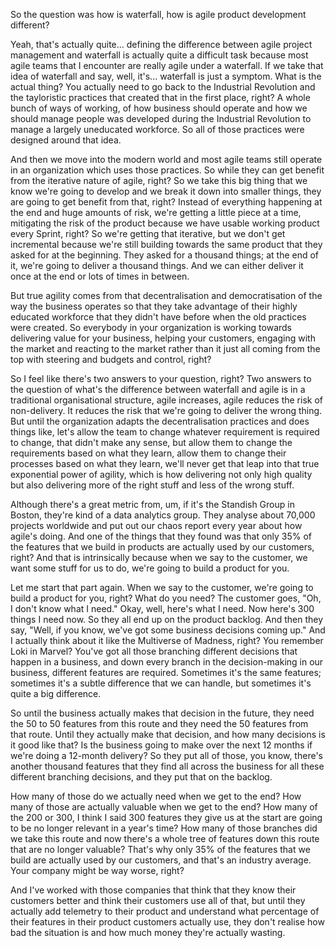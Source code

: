 So the question was how is waterfall, how is agile product development different? 

Yeah, that's actually quite... defining the difference between agile project management and waterfall is actually quite a difficult task because most agile teams that I encounter are really agile under a waterfall. If we take that idea of waterfall and say, well, it's... waterfall is just a symptom. What is the actual thing? You actually need to go back to the Industrial Revolution and the tayloristic practices that created that in the first place, right? A whole bunch of ways of working, of how business should operate and how we should manage people was developed during the Industrial Revolution to manage a largely uneducated workforce. So all of those practices were designed around that idea. 

And then we move into the modern world and most agile teams still operate in an organization which uses those practices. So while they can get benefit from the iterative nature of agile, right? So we take this big thing that we know we're going to develop and we break it down into smaller things, they are going to get benefit from that, right? Instead of everything happening at the end and huge amounts of risk, we're getting a little piece at a time, mitigating the risk of the product because we have usable working product every Sprint, right? So we're getting that iterative, but we don't get incremental because we're still building towards the same product that they asked for at the beginning. They asked for a thousand things; at the end of it, we're going to deliver a thousand things. And we can either deliver it once at the end or lots of times in between. 

But true agility comes from that decentralisation and democratisation of the way the business operates so that they take advantage of their highly educated workforce that they didn't have before when the old practices were created. So everybody in your organization is working towards delivering value for your business, helping your customers, engaging with the market and reacting to the market rather than it just all coming from the top with steering and budgets and control, right? 

So I feel like there's two answers to your question, right? Two answers to the question of what's the difference between waterfall and agile is in a traditional organisational structure, agile increases, agile reduces the risk of non-delivery. It reduces the risk that we're going to deliver the wrong thing. But until the organization adapts the decentralisation practices and does things like, let's allow the team to change whatever requirement is required to change, that didn't make any sense, but allow them to change the requirements based on what they learn, allow them to change their processes based on what they learn, we'll never get that leap into that true exponential power of agility, which is how delivering not only high quality but also delivering more of the right stuff and less of the wrong stuff. 

Although there's a great metric from, um, if it's the Standish Group in Boston, they're kind of a data analytics group. They analyse about 70,000 projects worldwide and put out our chaos report every year about how agile's doing. And one of the things that they found was that only 35% of the features that we build in products are actually used by our customers, right? And that is intrinsically because when we say to the customer, we want some stuff for us to do, we're going to build a product for you. 

Let me start that part again. When we say to the customer, we're going to build a product for you, right? What do you need? The customer goes, "Oh, I don't know what I need." Okay, well, here's what I need. Now here's 300 things I need now. So they all end up on the product backlog. And then they say, "Well, if you know, we've got some business decisions coming up." And I actually think about it like the Multiverse of Madness, right? You remember Loki in Marvel? You've got all those branching different decisions that happen in a business, and down every branch in the decision-making in our business, different features are required. Sometimes it's the same features; sometimes it's a subtle difference that we can handle, but sometimes it's quite a big difference. 

So until the business actually makes that decision in the future, they need the 50 to 50 features from this route and they need the 50 features from that route. Until they actually make that decision, and how many decisions is it good like that? Is the business going to make over the next 12 months if we're doing a 12-month delivery? So they put all of those, you know, there's another thousand features that they find all across the business for all these different branching decisions, and they put that on the backlog. 

How many of those do we actually need when we get to the end? How many of those are actually valuable when we get to the end? How many of the 200 or 300, I think I said 300 features they give us at the start are going to be no longer relevant in a year's time? How many of those branches did we take this route and now there's a whole tree of features down this route that are no longer valuable? That's why only 35% of the features that we build are actually used by our customers, and that's an industry average. Your company might be way worse, right? 

And I've worked with those companies that think that they know their customers better and think their customers use all of that, but until they actually add telemetry to their product and understand what percentage of their features in their product customers actually use, they don't realise how bad the situation is and how much money they're actually wasting.
